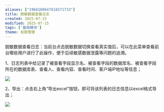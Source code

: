 ```yaml
---
aliases: ["1968180647618371733"]
title: 脱敏数据查看日志
created: 2025-07-15
modified: 2025-07-15
tags: ['基础模块']
theme: 权限管理
---
```


脱敏数据查看日志：当前台点击脱敏数据切换查看真实值后，可以在此菜单查看前台哪些用户进行了此操作，便于后续敏感数据泄露等问题的追溯。

1、日志列表中给记录了被查看字段显示名、被查看字段的数据库名、被查看字段所在的数据库表、查看人、查看内容、查看时间、客户端IP地址等信息；

![](2988f694798d3eb65d92ededb6b0ac3b.jpg)

2、导出：点击右上角“导出excel”按钮，即可将该列表的日志信息以excel格式导出；

![](db39d7955b8870db224a872b17a77700.jpg)